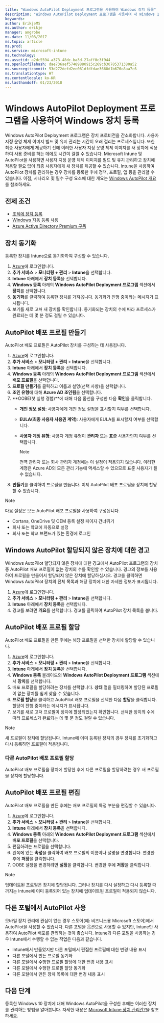 ```yaml
---
title: "Windows AutoPilot Deployment 프로그램을 사용하여 Windows 장치 등록"
description: "Windows AutoPilot Deployment 프로그램을 사용하여 새 Windows 10 장치를 등록하는 방법을 알아봅니다."
keywords: 
author: ErikjeMS
ms.author: erikje
manager: angrobe
ms.date: 11/08/2017
ms.topic: article
ms.prod: 
ms.service: microsoft-intune
ms.technology: 
ms.assetid: a2dc5594-a373-48dc-ba3d-27aff0c3f944
ms.openlocfilehash: dae736aef57489880915c269cb30785371380a52
ms.sourcegitcommit: 53d272defd2ec061dfdfdae3668d1b676c8aa7c6
ms.translationtype: HT
ms.contentlocale: ko-KR
ms.lasthandoff: 01/23/2018
---
```

# <a name="enroll-windows-devices-using-windows-autopilot-deployment-program"></a>Windows AutoPilot Deployment 프로그램을 사용하여 Windows 장치 등록
Windows AutoPilot Deployment 프로그램은 장치 프로비전을 간소화합니다. 사용자 지정 운영 체제 이미지 빌드 및 유지 관리는 시간이 오래 걸리는 프로세스입니다. 또한 최종 사용자에게 제공하기 전에 이러한 사용자 지정 운영 체제 이미지를 새 장치에 적용하여 사용 준비를 하는 데에도 시간이 걸릴 수 있습니다. Microsoft Intune 및 AutoPilot을 사용하면 사용자 지정 운영 체제 이미지를 빌드 및 유지 관리하고 장치에 적용할 필요 없이 최종 사용자에게 새 장치를 제공할 수 있습니다. Intune을 사용하여 AutoPilot 장치를 관리하는 경우 장치를 등록한 후에 정책, 프로필, 앱 등을 관리할 수 있습니다. 이점, 시나리오 및 필수 구성 요소에 대한 개요는 [Windows AutoPilot 개요](https://docs.microsoft.com/windows/deployment/windows-10-auto-pilot)를 참조하세요.

## <a name="prerequisites"></a>전제 조건
- [조직에 장치 등록](https://docs.microsoft.com/en-us/windows/deployment/windows-autopilot/windows-10-autopilot#device-registration-and-oobe-customization)
- [Windows 자동 등록 사용](https://docs.microsoft.com/intune-classic/deploy-use/set-up-windows-device-management-with-microsoft-intune#enable-windows-10-automatic-enrollment)
- [Azure Active Directory Premium 구독](https://docs.microsoft.com/azure/active-directory/active-directory-get-started-premium) <!--&#40;[trial subscription](http://go.microsoft.com/fwlink/?LinkID=816845)&#41;-->

## <a name="synchronize-devices"></a>장치 동기화
등록한 장치를 Intune으로 동기화하여 구성할 수 있습니다.

1. [Azure](https://portal.azure.com/)에 로그인합니다.
2. **추가 서비스** > **모니터링 + 관리** > **Intune**을 선택합니다.
3. **Intune** 아래에서 **장치 등록**을 선택합니다.
4. **Windows 등록** 아래의 **Windows AutoPilot Deployment 프로그램** 섹션에서 **장치**를 선택합니다.
5. **동기화**를 클릭하여 등록한 장치를 가져옵니다. 동기화가 진행 중이라는 메시지가 표시됩니다.
6. 보기를 새로 고쳐 새 장치를 확인합니다. 동기화되는 장치의 수에 따라 프로세스가 완료되는 데 몇 분 정도 걸릴 수 있습니다.  

## <a name="create-an-autopilot-deployment-profile"></a>AutoPilot 배포 프로필 만들기
AutoPilot 배포 프로필은 AutoPilot 장치를 구성하는 데 사용됩니다.
1. [Azure](https://portal.azure.com/)에 로그인합니다. 
2. **추가 서비스** > **모니터링 + 관리** > **Intune**을 선택합니다.
3. **Intune** 아래에서 **장치 등록**을 선택합니다.
4. **Windows 등록** 아래의 **Windows AutoPilot Deployment 프로그램** 섹션에서 **배포 프로필**을 선택합니다.
5. **프로필 만들기**를 클릭하고 이름과 설명(선택 사항)을 선택합니다. 
6. **조인 유형**에 대해 **Azure AD 조인됨**을 선택합니다.
7. **OOBE(첫 실행 경험)**에 대해 다음 옵션을 구성한 다음 **확인**을 클릭합니다. 
   - **개인 정보 설정**: 사용자에게 개인 정보 설정을 표시할지 여부를 선택합니다. 
   - **EULA(최종 사용자 사용권 계약)**: 사용자에게 EULA를 표시할지 여부를 선택합니다.
   - **사용자 계정 유형**: 사용자 계정 유형이 **관리자** 또는 **표준** 사용자인지 여부를 선택합니다.

     > [!Note]    
     > 전역 관리자 또는 회사 관리자 계정에는 이 설정이 적용되지 않습니다. 이러한 계정은 Azure AD의 모든 관리 기능에 액세스할 수 있으므로 표준 사용자가 될 수 없습니다.
8. **만들기**를 클릭하여 프로필을 만듭니다. 이제 AutoPilot 배포 프로필을 장치에 할당할 수 있습니다.
     
> [!Note]    
> 다음 설정은 모든 AutoPilot 배포 프로필을 사용하여 구성됩니다.
> - Cortana, OneDrive 및 OEM 등록 설정 페이지 건너뛰기
> - 회사 또는 학교에 자동으로 설정
> - 회사 또는 학교 브랜드가 있는 환경에 로그인    

## <a name="alerts-for-windows-autopilot-unassigned-devices-----163236---"></a>Windows AutoPilot 할당되지 않은 장치에 대한 경고 <!-- 163236 -->
Windows AutoPilot 할당되지 않은 장치에 대한 경고에서 AutoPilot 프로그램의 장치 중 AutoPilot 배포 프로필이 없는 장치의 수를 확인할 수 있습니다. 경고의 정보를 사용하여 프로필을 만들어서 할당되지 않은 장치에 할당하십시오. 경고를 클릭하면 Windows AutoPilot 장치의 전체 목록과 해당 장치에 대한 자세한 정보가 표시됩니다. 
1. [Azure](https://portal.azure.com/)에 로그인합니다. 
2. **추가 서비스** > **모니터링 + 관리** > **Intune**을 선택합니다.
3. **Intune** 아래에서 **장치 등록**을 선택합니다.
4. 경고를 보려면 **개요**를 선택합니다. 경고를 클릭하여 AutoPilot 장치 목록을 봅니다.  

## <a name="assign-an-autopilot-deployment-profile"></a>AutoPilot 배포 프로필 할당
AutoPilot 배포 프로필을 만든 후에는 해당 프로필을 선택한 장치에 할당할 수 있습니다.

1. [Azure](https://portal.azure.com/)에 로그인합니다. 
2. **추가 서비스** > **모니터링 + 관리** > **Intune**을 선택합니다.
3. **Intune** 아래에서 **장치 등록**을 선택합니다.
4. **Windows 등록** 블레이드의 **Windows AutoPilot Deployment 프로그램** 섹션에서 **장치**를 선택합니다.
5. 배포 프로필을 할당하려는 장치를 선택합니다. **상태** 열을 필터링하여 할당된 프로필이 없는 장치를 쉽게 찾을 수 있습니다. 
6. **프로필 할당**을 클릭하고 AutoPilot 배포 프로필을 선택한 다음 **할당**을 클릭합니다. 할당이 진행 중이라는 메시지가 표시됩니다.
7. 보기를 새로 고쳐 프로필이 장치에 할당되었는지 확인합니다. 선택한 장치의 수에 따라 프로세스가 완료되는 데 몇 분 정도 걸릴 수 있습니다. 

> [!Note]
> 새 프로필이 장치에 할당됩니다. Intune에 이미 등록된 장치의 경우 장치를 초기화하고 다시 등록하면 프로필이 적용됩니다.

### <a name="assign-a-different-autopilot-deployment-profile"></a>다른 AutoPilot 배포 프로필 할당
AutoPilot 배포 프로필을 장치에 할당한 후에 다른 프로필을 할당하려는 경우 새 프로필을 장치에 할당합니다.  

## <a name="edit-an-autopilot-deployment-profile"></a>AutoPilot 배포 프로필 편집 
AutoPilot 배포 프로필을 만든 후에는 배포 프로필의 특정 부분을 편집할 수 있습니다.   
1. [Azure](https://portal.azure.com/)에 로그인합니다. 
2. **추가 서비스** > **모니터링 + 관리** > **Intune**을 선택합니다.
3. **Intune** 아래에서 **장치 등록**을 선택합니다.
4. **Windows 등록** 아래의 **Windows AutoPilot Deployment 프로그램** 섹션에서 **배포 프로필**을 선택합니다. 
5. 편집하려는 프로필을 선택합니다. 
6. 왼쪽에 있는 **속성**을 클릭하여 배포 프로필의 이름이나 설명을 변경합니다. 변경한 후에 **저장**을 클릭합니다. 
7. OOBE 설정을 변경하려면 **설정**을 클릭합니다. 변경한 후에 **저장**을 클릭합니다. 

> [!NOTE]
> 업데이트된 프로필은 장치에 할당됩니다. 그러나 장치를 다시 설정하고 다시 등록할 때까지는 Intune에 이미 등록되어 있는 장치에 업데이트된 프로필이 적용되지 않습니다. 

## <a name="using-autopilot-in-other-portals"></a>다른 포털에서 AutoPilot 사용
모바일 장치 관리에 관심이 없는 경우 스토어(예: 비즈니스용 Microsoft 스토어)에서 AutoPilot을 사용할 수 있습니다. 다른 포털을 옵션으로 사용할 수 있지만, Intune만 사용하여 AutoPilot 배포를 관리하는 것이 좋습니다. Intune과 다른 포털을 사용하는 경우 Intune에서 수행할 수 없는 작업은 다음과 같습니다.
- Intune에서 만들었지만 다른 포털에서 편집한 프로필에 대한 변경 내용 표시
- 다른 포털에서 만든 프로필 동기화
- 다른 포털에서 수행한 프로필 할당에 대한 변경 내용 표시
- 다른 포털에서 수행한 프로필 할당 동기화
- 다른 포털에서 만든 장치 목록에 대한 변경 내용 표시

## <a name="next-steps"></a>다음 단계
등록한 Windows 10 장치에 대해 Windows AutoPilot을 구성한 후에는 이러한 장치를 관리하는 방법을 알아봅니다. 자세한 내용은 [Microsoft Intune 장치 관리란?](https://docs.microsoft.com/intune/device-management)을 참조하세요.